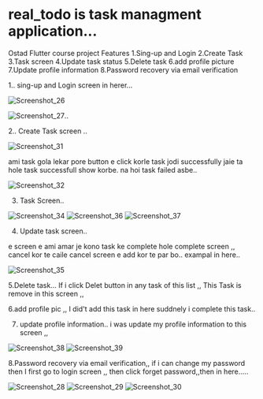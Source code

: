 # real_todo is task managment application...
Ostad Flutter course project
Features
1.Sing-up and Login
2.Create Task
3.Task screen
4.Update task status
5.Delete task
6.add profile picture
7.Update profile information
8.Password recovery via email verification


1.. sing-up and Login screen in herer...





![Screenshot_26](https://github.com/riShad241/TaskManementApp/assets/106663161/08076cec-30c9-44e2-9f23-916d6116836f)

![Screenshot_27](https://github.com/riShad241/TaskManementApp/assets/106663161/667e8dfa-f4b7-47c9-b3c1-1087ec9300bb)..






2.. Create Task screen ..

![Screenshot_31](https://github.com/riShad241/TaskManementApp/assets/106663161/c210bf13-563a-4b14-ab99-8cbd826218c6)




ami task gola lekar pore button e click korle task jodi successfully jaie ta hole task successfull show korbe. na hoi task failed asbe..



![Screenshot_32](https://github.com/riShad241/TaskManementApp/assets/106663161/d6ea4eb0-f654-431f-9a67-46b4fc2b3efd)

3. Task Screen..
   
![Screenshot_34](https://github.com/riShad241/TaskManementApp/assets/106663161/3f196762-9e5c-470c-8748-d72dc70361b1)
![Screenshot_36](https://github.com/riShad241/TaskManementApp/assets/106663161/41186705-8f06-4b23-bd49-2a90b400260b)
![Screenshot_37](https://github.com/riShad241/TaskManementApp/assets/106663161/f1a3723b-e6ed-457a-a5e9-a6c30e646da1)




4. Update task screen..

e screen e ami amar je kono task ke complete hole complete screen ,, cancel kor te caile cancel screen e add kor te par bo.. exampal in here..



![Screenshot_35](https://github.com/riShad241/TaskManementApp/assets/106663161/adce4353-8235-410b-9c5d-1bbc1028114d)




5.Delete task...
If i click Delet button in any task of this list ,, This Task is remove in this screen ,,




6.add profile pic ,,
I did't add this task in here suddnely i complete this task..




7. update profile information..
i was update my profile information to this screen ,,




![Screenshot_38](https://github.com/riShad241/TaskManementApp/assets/106663161/fdc941ec-5c6d-40bf-a6b3-5f377dba6c07)
![Screenshot_39](https://github.com/riShad241/TaskManementApp/assets/106663161/af92d07b-e7eb-4244-95fd-e666c10c9111)



8.Password recovery via email verification,,
if i can change my password then I first go to login screen ,, then click forget password,,then in here.....






![Screenshot_28](https://github.com/riShad241/TaskManementApp/assets/106663161/7bb49387-20c2-4d59-9f42-b5a5c6923a37)
![Screenshot_29](https://github.com/riShad241/TaskManementApp/assets/106663161/0c298833-98b0-4542-8df1-9d826e461ad7)
![Screenshot_30](https://github.com/riShad241/TaskManementApp/assets/106663161/d338c2fa-0cc4-4efc-bec7-41377b251169)
